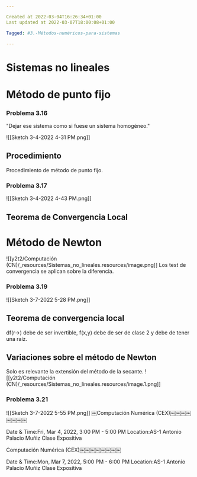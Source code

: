 ```yaml
---

Created at 2022-03-04T16:26:34+01:00
Last updated at 2022-03-07T18:00:08+01:00

Tagged: #3.-Métodos-numéricos-para-sistemas

---
```


# Sistemas no lineales
# Método de punto fijo

### Problema 3.16
"Dejar ese sistema como si fuese un sistema homogéneo."

![[Sketch 3-4-2022 4-31 PM.png]]


## Procedimiento
Procedimiento de método de punto fijo.


### Problema 3.17
![[Sketch 3-4-2022 4-43 PM.png]]


## Teorema de Convergencia Local

# Método de Newton
![[y2t2/Computación (CN)/_resources/Sistemas_no_lineales.resources/image.png]]
Los test de convergencia se aplican sobre la diferencia.


### Problema 3.19
![[Sketch 3-7-2022 5-28 PM.png]]


## Teorema de convergencia local
df(r→) debe de ser invertible, f(x,y) debe de ser de clase 2 y debe de tener una raíz.


## Variaciones sobre el método de Newton
Solo es relevante la extensión del método de la secante.
![[y2t2/Computación (CN)/_resources/Sistemas_no_lineales.resources/image.1.png]]


### Problema 3.21
![[Sketch 3-7-2022 5-55 PM.png]]
￼Computación Numérica (CEX)￼￼￼￼￼￼￼￼

Date & Time:Fri, Mar 4, 2022, 3:00 PM - 5:00 PM
Location:AS-1
Antonio Palacio Muñiz Clase Expositiva

Computación Numérica (CEX)￼￼￼￼￼￼￼￼

Date & Time:Mon, Mar 7, 2022, 5:00 PM - 6:00 PM
Location:AS-1
Antonio Palacio Muñiz Clase Expositiva


